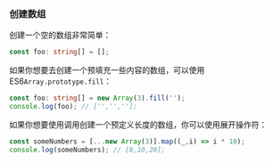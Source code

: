 ### 创建数组

创建一个空的数组非常简单：
```ts
const foo: string[] = [];
```

如果你想要去创建一个预填充一些内容的数组，可以使用 ES6`Array.prototype.fill`：
```ts
const foo: string[] = new Array(3).fill('');
console.log(foo); // ['','',''];
```

如果你想要使用调用创建一个预定义长度的数组，你可以使用展开操作符：
```ts
const someNumbers = [...new Array(3)].map((_,i) => i * 10);
console.log(someNumbers); // [0,10,20];
```